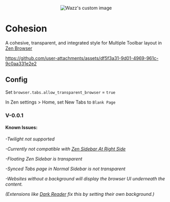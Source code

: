 <p align="center">
  <img src="https://github.com/user-attachments/assets/b2dd7a25-a14a-4f0c-ad6c-bb8769e2e75c" alt="Wazz's custom image"/>
</p>

# Cohesion

A cohesive, transparent, and integrated style for Multiple Toolbar layout in [Zen Browser](https://zen-browser.app/)


https://github.com/user-attachments/assets/df5f3a31-9d01-4969-961c-9c0aa331e2e2

## Config
Set ```browser.tabs.allow_transparent_browser``` = ```true```

In Zen settings > Home, set New Tabs to ```Blank Page```

### V-0.0.1


#### Known Issues:

*-Twilight not supported*

*-Currently not compatible with [Zen Sidebar At Right Side](https://zen-browser.app/mods/dd4f5461-1564-4e56-9f9d-f81e3c18f93c)*

*-Floating Zen Sidebar is transparent*

*-Synced Tabs page in Normal Sidebar is not transparent*

*-Websites without a background will display the browser UI underneath the content.*

*(Extensions like [Dark Reader](https://addons.mozilla.org/en-US/firefox/addon/darkreader/?utm_source=addons.mozilla.org&utm_medium=referral&utm_content=search) fix this by setting their own background.)*
